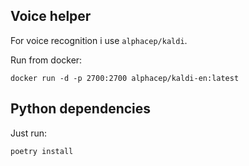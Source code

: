 ## Voice helper

For voice recognition i use ``alphacep/kaldi``.

Run from docker:

```shell script
docker run -d -p 2700:2700 alphacep/kaldi-en:latest 
```

## Python dependencies

Just run:

```shell script
poetry install
```